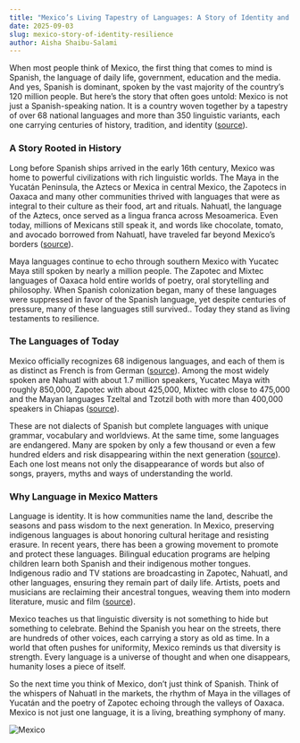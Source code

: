 ```yaml
---
title: "Mexico’s Living Tapestry of Languages: A Story of Identity and Resilience"
date: 2025-09-03
slug: mexico-story-of-identity-resilience
author: Aisha Shaibu-Salami
---
```


When most people think of Mexico, the first thing that comes to mind is Spanish, the language of daily life, government, education and the media. And yes, Spanish is dominant, spoken by the vast majority of the country’s 120 million people. But here’s the story that often goes untold: Mexico is not just a Spanish-speaking nation. It is a country woven together by a tapestry of over 68 national languages and more than 350 linguistic variants, each one carrying centuries of history, tradition, and identity ([source](https://iwgia.org/en/mexico/)).

### A Story Rooted in History

Long before Spanish ships arrived in the early 16th century, Mexico was home to powerful civilizations with rich linguistic worlds. The Maya in the Yucatán Peninsula, the Aztecs or Mexica in central Mexico, the Zapotecs in Oaxaca and many other communities thrived with languages that were as integral to their culture as their food, art and rituals. Nahuatl, the language of the Aztecs, once served as a lingua franca across Mesoamerica. Even today, millions of Mexicans still speak it, and words like chocolate, tomato, and avocado borrowed from Nahuatl, have traveled far beyond Mexico’s borders ([source](https://en.wikipedia.org/wiki/Languages_of_Mexico)).

Maya languages continue to echo through southern Mexico with Yucatec Maya still spoken by nearly a million people. The Zapotec and Mixtec languages of Oaxaca hold entire worlds of poetry, oral storytelling and philosophy. When Spanish colonization began, many of these languages were suppressed in favor of the Spanish language, yet despite centuries of pressure, many of  these languages still survived.. Today they stand as living testaments to resilience.

### The Languages of Today

Mexico officially recognizes 68 indigenous languages, and each of them is as distinct as French is from German ([source](https://fatsil.org/indigenous/how-many-indigenous-languages-are-spoken-in-mexico-2/)). Among the most widely spoken are Nahuatl with about 1.7 million speakers, Yucatec Maya with roughly 850,000, Zapotec with about 425,000, Mixtec with close to 475,000 and the Mayan languages Tzeltal and Tzotzil both with more than 400,000 speakers in Chiapas ([source](https://www.worldatlas.com/how-many-native-languages-are-spoken-in-mexico.html)).

These are not dialects of Spanish but complete languages with unique grammar, vocabulary and worldviews. At the same time, some languages are endangered. Many are spoken by only a few thousand or even a few hundred elders and risk disappearing within the next generation ([source](https://www.mdpi.com/2226-471X/6/3/135)). Each one lost means not only the disappearance of words but also of songs, prayers, myths and ways of understanding the world.

### Why Language in Mexico Matters

Language is identity. It is how communities name the land, describe the seasons and pass wisdom to the next generation. In Mexico, preserving indigenous languages is about honoring cultural heritage and resisting erasure. In recent years, there has been a growing movement to promote and protect these languages. Bilingual education programs are helping children learn both Spanish and their indigenous mother tongues. Indigenous radio and TV stations are broadcasting in Zapotec, Nahuatl, and other languages, ensuring they remain part of daily life. Artists, poets and musicians are reclaiming their ancestral tongues, weaving them into modern literature, music and film ([source](https://www.ipsnews.net/2018/05/indigenous-peoples-recover-native-languages-mexico/)).

Mexico teaches us that linguistic diversity is not something to hide but something to celebrate. Behind the Spanish you hear on the streets, there are hundreds of other voices, each carrying a story as old as time. In a world that often pushes for uniformity, Mexico reminds us that diversity is strength. Every language is a universe of thought and when one disappears, humanity loses a piece of itself.

So the next time you think of Mexico, don’t just think of Spanish. Think of the whispers of Nahuatl in the markets, the rhythm of Maya in the villages of Yucatán and the poetry of Zapotec echoing through the valleys of Oaxaca. Mexico is not just one language, it is a living, breathing symphony of many.

![Mexico](/img/blog/ini-mexico-blogpost.png)